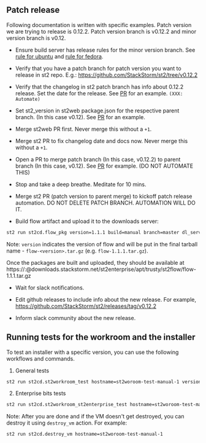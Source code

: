 ## Patch release

Following documentation is written with specific examples. Patch version we are trying to release is 0.12.2. Patch version branch is v0.12.2 and minor version branch is v0.12.

* Ensure build server has release rules for the minor version branch. See [rule for ubuntu](https://gist.github.com/lakshmi-kannan/87c14f8a3f1f2f6c14a9) and [rule for fedora](https://gist.github.com/lakshmi-kannan/bc42c649e98ad4f4044f).

* Verify that you have a patch branch for patch version you want to release in st2 repo. E.g.: https://github.com/StackStorm/st2/tree/v0.12.2

* Verify that the changelog in st2 patch branch has info about 0.12.2 release. Set the date for the release. See [PR](https://github.com/StackStorm/st2/pull/1809) for an example. ```(XXX: Automate)```

* Set st2_version in st2web package.json for the respective parent branch. (In this case v0.12). See [PR](https://github.com/StackStorm/st2web/pull/178) for an example.

* Merge st2web PR first. Never merge this without a ``+1``.

* Merge st2 PR to fix changelog date and docs now. Never merge this without a ``+1``.

* Open a PR to merge patch branch (In this case, v0.12.2) to parent branch (In this case, v0.12). See [PR](https://github.com/StackStorm/st2/pull/1810) for example. (DO NOT AUTOMATE THIS)

* Stop and take a deep breathe. Meditate for 10 mins.

* Merge st2 PR (patch version to parent merge) to kickoff patch release automation. DO NOT DELETE PATCH BRANCH. AUTOMATION WILL DO IT.

* Build flow artifact and upload it to the downloads server:

```bash
st2 run st2cd.flow_pkg version=1.1.1 build=manual branch=master dl_server=dl-origin001
```

Note: ``version`` indicates the version of flow and will be put in the final
tarball name - ``flow-<version>.tar.gz`` (e.g. ``flow-1.1.1.tar.gz``).

Once the packages are built and uploaded, they should be available at
https://<enterprise token>:@downloads.stackstorm.net/st2enterprise/apt/trusty/st2flow/flow-1.1.1.tar.gz

* Wait for slack notifications.

* Edit github releases to include info about the new release. For example, https://github.com/StackStorm/st2/releases/tag/v0.12.2

* Inform slack community about the new release.

## Running tests for the workroom and the installer

To test an installer with a specific version, you can use the following
workflows and commands.

1. General tests

```bash
st2 run st2cd.st2workroom_test hostname=st2woroom-test-manual-1 version=1.1.1 build=8 revision=d07cbe6f9def8a6f2a77b1f1af64189fa6b870be -a
```

2. Enterprise bits tests

```bash
st2 run st2cd.st2workroom_st2enterprise_test hostname=st2woroom-test-manual-2 version=1.1.1 build=8 revision=d07cbe6f9def8a6f2a77b1f1af64189fa6b870be -a
```

Note: After you are done and if the VM doesn't get destroyed, you can destroy
it using ``destroy_vm`` action. For example:

```bash
st2 run st2cd.destroy_vm hostname=st2woroom-test-manual-1
```
